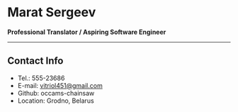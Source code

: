 # Marat Sergeev

**Professional Translator / Aspiring Software Engineer**

---

## Contact Info

- Tel.: 555-23686
- E-mail: vitriol451@gmail.com
- Github: occams-chainsaw
- Location: Grodno, Belarus
